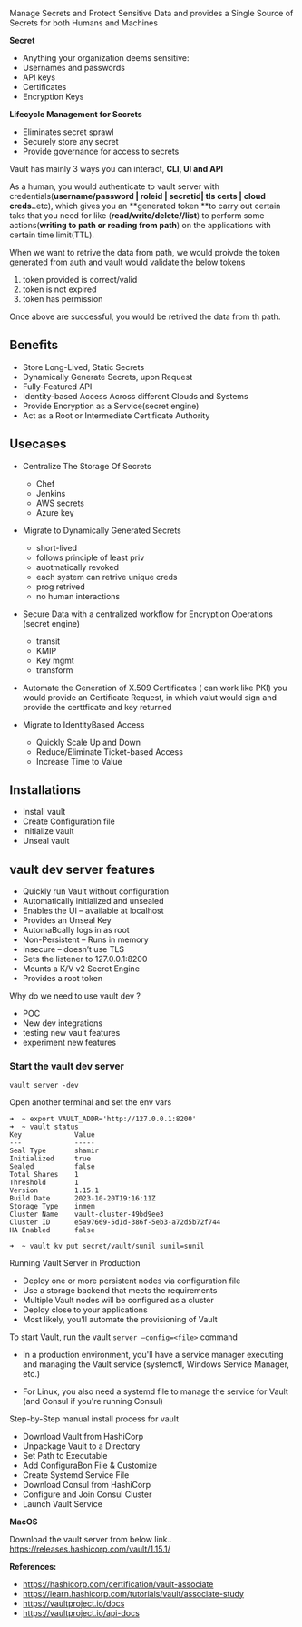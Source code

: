 Manage Secrets and Protect Sensitive Data and provides a Single Source of Secrets for both Humans and Machines

**Secret**

- Anything your organization deems sensitive:
- Usernames and passwords
- API keys
- Certificates
- Encryption Keys

**Lifecycle Management for Secrets**

- Eliminates secret sprawl
- Securely store any secret
- Provide governance for access to secrets

Vault has mainly 3 ways you can interact, **CLI, UI and API**

As a human, you would authenticate to vault server with credentials(**username/password | roleid | secretid| tls certs | cloud creds.**.etc), which gives you an **generated token **to carry out certain taks that you need for like (**read/write/delete//list**) to perform some actions(**writing to path or reading from path**) on the applications with certain time limit(TTL).

When we want to retrive the data from path, we would proivde the token generated from auth and vault would validate the below tokens

1. token provided is correct/valid
2. token is not expired
3. token has permission

Once above are successful, you would be retrived the data from th path.

## Benefits

- Store Long-Lived, Static Secrets
- Dynamically Generate Secrets, upon Request
- Fully-Featured API
- Identity-based Access Across different Clouds and Systems
- Provide Encryption as a Service(secret engine)
- Act as a Root or Intermediate Certificate Authority 

## Usecases

- Centralize The Storage Of Secrets  
    - Chef 
    - Jenkins 
    - AWS secrets
    - Azure key

- Migrate to Dynamically Generated Secrets 
    - short-lived
    - follows principle of least priv 
    - auotmatically revoked
    - each system can retrive unique creds
    - prog retrived
    - no human interactions

- Secure Data with a centralized workflow for Encryption Operations (secret engine)
    - transit
    - KMIP
    - Key mgmt
    - transform
  
- Automate the Generation of X.509 Certificates ( can work like PKI)
you would provide an Certificate Request, in which valut would sign and provide the certtficate and key returned

- Migrate to IdentityBased Access

    - Quickly Scale Up and Down
    - Reduce/Eliminate Ticket-based Access
    - Increase Time to Value
  
## Installations

- Install vault
- Create Configuration file 
- Initialize vault 
- Unseal vault

## vault dev server features

- Quickly run Vault without configuration
- Automatically initialized and unsealed
- Enables the UI – available at localhost
- Provides an Unseal Key
- AutomaBcally logs in as root
- Non-Persistent – Runs in memory
- Insecure – doesn’t use TLS 
- Sets the listener to 127.0.0.1:8200
- Mounts a K/V v2 Secret Engine
- Provides a root token

Why do we need to use vault dev ?

- POC
- New dev integrations
- testing new vault features
- experiment new features

### Start the vault dev server

```
vault server -dev
```

Open another terminal and set the env vars

```
➜  ~ export VAULT_ADDR='http://127.0.0.1:8200'
➜  ~ vault status
Key             Value
---             -----
Seal Type       shamir
Initialized     true
Sealed          false
Total Shares    1
Threshold       1
Version         1.15.1
Build Date      2023-10-20T19:16:11Z
Storage Type    inmem
Cluster Name    vault-cluster-49bd9ee3
Cluster ID      e5a97669-5d1d-386f-5eb3-a72d5b72f744
HA Enabled      false

➜  ~ vault kv put secret/vault/sunil sunil=sunil
```

Running Vault Server in Production

- Deploy one or more persistent nodes via configuration file
- Use a storage backend that meets the requirements
- Multiple Vault nodes will be configured as a cluster
- Deploy close to your applications
- Most likely, you’ll automate the provisioning of Vault

To start Vault, run the vault `server –config=<file>` command

- In a production environment, you'll have a service manager executing
and managing the Vault service (systemctl, Windows Service Manager,
etc.)

- For Linux, you also need a systemd file to manage the service for Vault
(and Consul if you're running Consul)

Step-by-Step manual install process for vault

- Download Vault from HashiCorp
- Unpackage Vault to a Directory
- Set Path to Executable
- Add ConfiguraBon File & Customize
- Create Systemd Service File
- Download Consul from HashiCorp
- Configure and Join Consul Cluster
- Launch Vault Service


**MacOS**

Download the vault server from below link..
https://releases.hashicorp.com/vault/1.15.1/





**References:**

- https://hashicorp.com/certification/vault-associate
- https://learn.hashicorp.com/tutorials/vault/associate-study
- https://vaultproject.io/docs
- https://vaultproject.io/api-docs